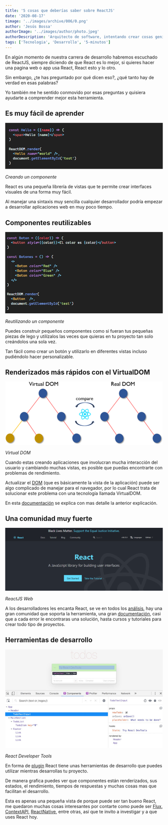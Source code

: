 ```yaml
---
title: '5 cosas que deberías saber sobre ReactJS'
date: '2020-08-17'
timage: '../images/archive/006/0.png'
author: 'Jesús Bossa'
authorImage: '../images/author/photo.jpeg'
authorDescription: 'Arquitecto de software, intentando crear cosas geniales.'
tags: ['Tecnologia', 'Desarrollo', '5-minutos']
---
```


En algún momento de nuestra carrera de desarrollo habremos escuchado de ReactJS, siempre diciendo de que React es lo mejor, si quieres hacer una pagina web o app usa React, React esto y lo otro.

Sin embargo, ¿te has preguntado por qué dicen eso?, ¿qué tanto hay de verdad en esas palabras?

Yo también me he sentido conmovido por esas preguntas y quisiera ayudarte a comprender mejor esta herramienta.

## Es muy fácil de aprender

![Creando un componente](../images/archive/006/1.png)

<div>

_Creando un componente_

</div>

React es una pequeña librería de vistas que te permite crear interfaces visuales de una forma muy fácil.

Al manejar una sintaxis muy sencilla cualquier desarrollador podría empezar a desarrollar aplicaciones web en muy poco tiempo.

## Componentes reutilizables

![Reutilizando un componente](../images/archive/006/2.png)

<div>

_Reutilizando un componente_

</div>

Puedes construir pequeños componentes como si fueran tus pequeñas piezas de lego y utilízalos las veces que quieras en tu proyecto tan solo creándolos una sola vez.

Tan fácil como crear un botón y utilizarlo en diferentes vistas incluso pudiéndolo hacer personalizable.

## Renderizados más rápidos con el VirtualDOM

![Virtual DOM](../images/archive/006/3.png)

<div >

_Virtual DOM_

</div>

Cuando estas creando aplicaciones que involucran mucha interacción del usuario y cambiando muchas vistas, es posible que puedas encontrarte con problemas de rendimiento.

Actualizar el <a target="_blank" href="https://developer.mozilla.org/es/docs/DOM">DOM</a> (que es básicamente la vista de la aplicación) puede ser algo complicado de manejar para el navegador, por lo cual React trata de solucionar este problema con una tecnología llamada VirtualDOM.

En esta <a target="_blank" href="https://developer.mozilla.org/es/docs/DOM">documentación</a> se explica con mas detalle la anterior explicación.

## Una comunidad muy fuerte

![ReactJS Web](../images/archive/006/4.png)

<div >

_ReactJS Web_

</div>

A los desarrolladores les encanta React, se ve en todos los <a target="_blank" href="https://stateofjs.com/">análisis</a>, hay una gran comunidad que soporta la herramienta, una gran <a target="_blank" href="https://reactjs.com/">documentación</a>, casi que a cada error le encontraras una solución, hasta cursos y tutoriales para crear todo tipo de proyectos.

## Herramientas de desarrollo

![React Developer Tools](../images/archive/006/5.jpg)

<div >

_React Developer Tools_

</div>

En forma de <a target="_blank" href="https://chrome.google.com/webstore/detail/react-developer-tools/fmkadmapgofadopljbjfkapdkoienihi?hl=es">plugin</a> React tiene unas herramientas de desarrollo que puedes utilizar mientras desarrollas tu proyecto.

De manera grafica puedes ver que componentes están renderizados, sus estados, el rendimiento, tiempos de respuestas y muchas cosas mas que facilitan el desarrollo.

Esta es apenas una pequeña vista de porque puede ser tan bueno React, me quedaron muchas cosas interesantes por contarte como puede ser <a target="_blank" href="https://facebook.github.io/flux/">Flux</a>, <a target="_blank" href="https://es.reactjs.org/docs/context.html">ContextAPI</a>, <a target="_blank" href="https://reactnative.dev/">ReactNative</a>, entre otras, así que te invito a investigar y a que uses React hoy.
